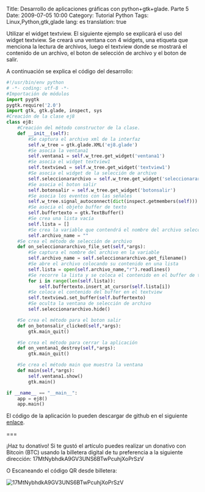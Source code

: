 Title: Desarrollo de aplicaciones gráficas con python+gtk+glade. Parte 5
Date: 2009-07-05 10:00
Category: Tutorial Python
Tags: Linux,Python,gtk,glade
lang: es
translation: true


Utilizar el widget textview.
El siguiente ejemplo se explicará el uso del widget textview. Se creará una ventana
con 4 widgets, una etiqueta que menciona la lectura de archivos, luego el textview donde
se mostrará el contenido de un archivo, el boton de selección de archivo y el boton de salir.


A continuación se explica el código del desarrollo:

```python
#!/usr/bin/env python
# -*- coding: utf-8 -*-
#Importación de módulos
import pygtk
pygtk.require('2.0')
import gtk, gtk.glade, inspect, sys
#Creación de la clase ej8
class ej8:
    #Creación del método constructor de la clase.
    def __init__(self):
        #Se captura el archivo xml de la interfaz
        self.w_tree = gtk.glade.XML('ej8.glade')
        #Se asocia la ventana1
        self.ventana1 = self.w_tree.get_widget('ventana1')
        #Se asocia el widget textview1
        self.textview1 = self.w_tree.get_widget('textview1')
        #Se asocia el widget de la selección de archivo
        self.seleccionararchivo = self.w_tree.get_widget('seleccionararchivo')
        #Se asocia el boton salir
        self.botonsalir = self.w_tree.get_widget('botonsalir')
        #Se asocia los eventos con las señales
        self.w_tree.signal_autoconnect(dict(inspect.getmembers(self)))
        #Se asocia el objeto buffer de texto
        self.buffertexto = gtk.TextBuffer()
        #Se crea una lista vacía
        self.lista = []
        #Se crea la variable que contendrá el nombre del archivo seleccionado
        self.archivo_name = ""
    #Se crea el método de selección de archivo
    def on_seleccionararchivo_file_set(self,*args):
        #Se captura el nombre del archivo en la variable
        self.archivo_name = self.seleccionararchivo.get_filename()
        #Se abre el archivo colocando su contenido en una lista
        self.lista = open(self.archivo_name,"r").readlines()
        #Se recorre la lista y se coloca el contenido en el buffer de texto
        for i in range(len(self.lista)):
            self.buffertexto.insert_at_cursor(self.lista[i])
        #Se coloca el contenido del buffer en el textview
        self.textview1.set_buffer(self.buffertexto)
        #Se oculta la ventana de selección de archivo
        self.seleccionararchivo.hide()

    #Se crea el método para el boton salir
    def on_botonsalir_clicked(self,*args):
        gtk.main_quit()

    #Se crea el método para cerrar la aplicación
    def on_ventana1_destroy(self,*args):
        gtk.main_quit()

    #Se crea el método main que muestra la ventana
    def main(self,*args):
        self.ventana1.show()
        gtk.main()

if __name__ == "__main__":
    app = ej8()
    app.main()
```

El código de la aplicación lo pueden descargar de github en el siguiente
[enlace](https://github.com/ecrespo/ecrespo.github.io/blob/master/content/code/2009/tutorialgtkglade5.py).



===

¡Haz tu donativo!
Si te gustó el artículo puedes realizar un donativo con Bitcoin (BTC)
usando la billetera digital de tu preferencia a la siguiente
dirección: 17MtNybhdkA9GV3UNS6BTwPcuhjXoPrSzV

O Escaneando el código QR desde billetera:

![17MtNybhdkA9GV3UNS6BTwPcuhjXoPrSzV](./imagenes/17MtNybhdkA9GV3UNS6BTwPcuhjXoPrSzV.png)
